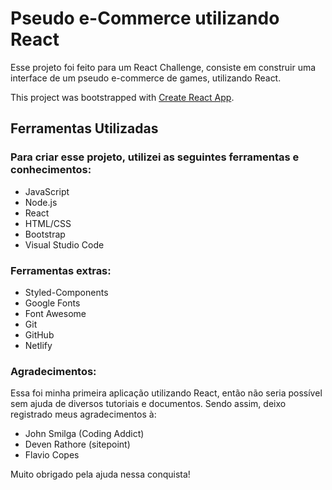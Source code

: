 # Pseudo e-Commerce utilizando React

Esse projeto foi feito para um React Challenge, consiste em construir uma interface de um pseudo e-commerce de games, utilizando React.

This project was bootstrapped with [Create React App](https://github.com/facebook/create-react-app).

## Ferramentas Utilizadas

### Para criar esse projeto, utilizei as seguintes ferramentas e conhecimentos:

- JavaScript
- Node.js
- React
- HTML/CSS
- Bootstrap
- Visual Studio Code

### Ferramentas extras:

- Styled-Components
- Google Fonts
- Font Awesome
- Git
- GitHub
- Netlify


### Agradecimentos:

Essa foi minha primeira aplicação utilizando React, então não seria possível sem ajuda de diversos tutoriais e documentos.
Sendo assim, deixo registrado meus agradecimentos à:
- John Smilga (Coding Addict)
- Deven Rathore (sitepoint)
- Flavio Copes

Muito obrigado pela ajuda nessa conquista!